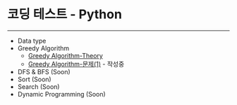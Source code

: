# 코딩 테스트 - Python



***

* Data type
* Greedy Algorithm
  * [Greedy Algorithm-Theory](https://hu-nie.tistory.com/entry/Greedy-Algorithm-Theory?category=935269)
  * [Greedy Algorithm-문제(1)](https://hu-nie.tistory.com/) - 작성중
* DFS & BFS (Soon)
* Sort (Soon)
* Search (Soon)
* Dynamic Programming (Soon)

